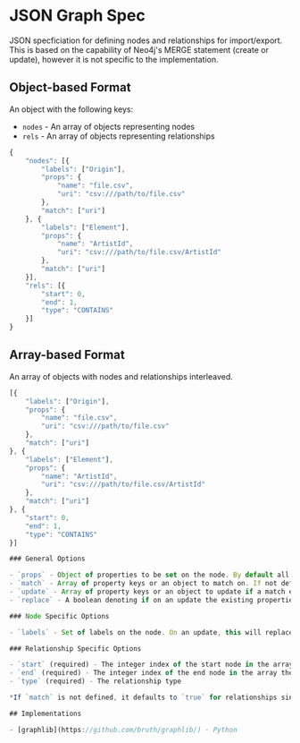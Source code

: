 # JSON Graph Spec

JSON specficiation for defining nodes and relationships for import/export. This is based on the capability of Neo4j's MERGE statement (create or update), however it is not specific to the implementation.

## Object-based Format

An object with the following keys:

- `nodes` - An array of objects representing nodes
- `rels` - An array of objects representing relationships

```javascript
{
    "nodes": [{
        "labels": ["Origin"],
        "props": {
            "name": "file.csv",
            "uri": "csv:///path/to/file.csv"
        },
        "match": ["uri"]
    }, {
        "labels": ["Element"],
        "props": {
            "name": "ArtistId",
            "uri": "csv:///path/to/file.csv/ArtistId"
        },
        "match": ["uri"]
    }],
    "rels": [{
        "start": 0,
        "end": 1,
        "type": "CONTAINS"
    }]
}
```

## Array-based Format

An array of objects with nodes and relationships interleaved.

```javascript
[{
    "labels": ["Origin"],
    "props": {
        "name": "file.csv",
        "uri": "csv:///path/to/file.csv"
    },
    "match": ["uri"]
}, {
    "labels": ["Element"],
    "props": {
        "name": "ArtistId",
        "uri": "csv:///path/to/file.csv/ArtistId"
    },
    "match": ["uri"]
}, {
    "start": 0,
    "end": 1,
    "type": "CONTAINS"
}]

### General Options

- `props` - Object of properties to be set on the node. By default all properties defined here will be used to match on and then be merged into existing properties on the node. See the additional options below to customize this behavior.
- `match` - Array of property keys or an object to match on. If not defined, all properties much match. If `false` the node will be forced created (note, that any constraints in the database may cause the create the fail). If `true`, `MERGE` will be foced without any properties specified.
- `update` - Array of property keys or an object to update if a match exists. If not defined, all properties are updated.
- `replace` - A boolean denoting if on an update the existing properties should be replaced vs. updating each individual property. By default, this is `false`.

### Node Specific Options

- `labels` - Set of labels on the node. On an update, this will replace any existing labels.

### Relationship Specific Options

- `start` (required) - The integer index of the start node in the array the node is defined.
- `end` (required) - The integer index of the end node in the array the node is defined.
- `type` (required) - The relationship type

*If `match` is not defined, it defaults to `true` for relationships since it is less common to create multiple relationships of the same type between the same two nodes.*

## Implementations

- [graphlib](https://github.com/bruth/graphlib/) - Python
